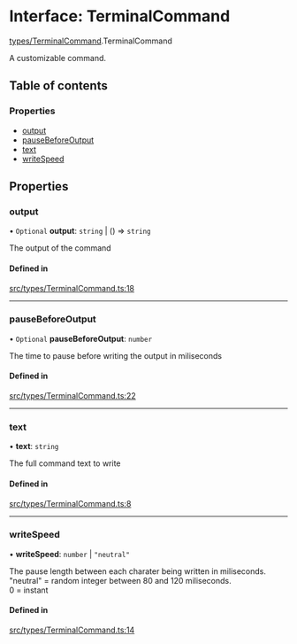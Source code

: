 # Interface: TerminalCommand

[types/TerminalCommand](../wiki/types.TerminalCommand).TerminalCommand

A customizable command.

## Table of contents

### Properties

- [output](../wiki/types.TerminalCommand.TerminalCommand#output)
- [pauseBeforeOutput](../wiki/types.TerminalCommand.TerminalCommand#pausebeforeoutput)
- [text](../wiki/types.TerminalCommand.TerminalCommand#text)
- [writeSpeed](../wiki/types.TerminalCommand.TerminalCommand#writespeed)

## Properties

### output

• `Optional` **output**: `string` \| () => `string`

The output of the command

#### Defined in

[src/types/TerminalCommand.ts:18](https://github.com/LucEnden/unix-terminal-emulator/blob/45db79d/src/types/TerminalCommand.ts#L18)

___

### pauseBeforeOutput

• `Optional` **pauseBeforeOutput**: `number`

The time to pause before writing the output in miliseconds

#### Defined in

[src/types/TerminalCommand.ts:22](https://github.com/LucEnden/unix-terminal-emulator/blob/45db79d/src/types/TerminalCommand.ts#L22)

___

### text

• **text**: `string`

The full command text to write

#### Defined in

[src/types/TerminalCommand.ts:8](https://github.com/LucEnden/unix-terminal-emulator/blob/45db79d/src/types/TerminalCommand.ts#L8)

___

### writeSpeed

• **writeSpeed**: `number` \| ``"neutral"``

The pause length between each charater being written in miliseconds.  
"neutral" = random integer between 80 and 120 miliseconds.  
0 = instant

#### Defined in

[src/types/TerminalCommand.ts:14](https://github.com/LucEnden/unix-terminal-emulator/blob/45db79d/src/types/TerminalCommand.ts#L14)
